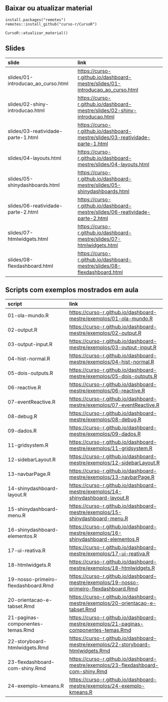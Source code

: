 
<!-- README.md is generated from README.Rmd. Please edit that file -->

## Baixar ou atualizar material

    install.packages("remotes")
    remotes::install_github("curso-r/CursoR")
    
    CursoR::atualizar_material()

## Slides

| slide                                | link                                                                            |
| :----------------------------------- | :------------------------------------------------------------------------------ |
| slides/01-introducao\_ao\_curso.html | <https://curso-r.github.io/dashboard-mestre/slides/01-introducao_ao_curso.html> |
| slides/02-shiny-introducao.html      | <https://curso-r.github.io/dashboard-mestre/slides/02-shiny-introducao.html>    |
| slides/03-reatividade-parte-1.html   | <https://curso-r.github.io/dashboard-mestre/slides/03-reatividade-parte-1.html> |
| slides/04-layouts.html               | <https://curso-r.github.io/dashboard-mestre/slides/04-layouts.html>             |
| slides/05-shinydashboards.html       | <https://curso-r.github.io/dashboard-mestre/slides/05-shinydashboards.html>     |
| slides/06-reatividade-parte-2.html   | <https://curso-r.github.io/dashboard-mestre/slides/06-reatividade-parte-2.html> |
| slides/07-htmlwidgets.html           | <https://curso-r.github.io/dashboard-mestre/slides/07-htmlwidgets.html>         |
| slides/08-flexdashboard.html         | <https://curso-r.github.io/dashboard-mestre/slides/08-flexdashboard.html>       |

## Scripts com exemplos mostrados em aula

| script                              | link                                                                                      |
| :---------------------------------- | :---------------------------------------------------------------------------------------- |
| 01-ola-mundo.R                      | <https://curso-r.github.io/dashboard-mestre/exemplos/01-ola-mundo.R>                      |
| 02-output.R                         | <https://curso-r.github.io/dashboard-mestre/exemplos/02-output.R>                         |
| 03-output-input.R                   | <https://curso-r.github.io/dashboard-mestre/exemplos/03-output-input.R>                   |
| 04-hist-normal.R                    | <https://curso-r.github.io/dashboard-mestre/exemplos/04-hist-normal.R>                    |
| 05-dois-outputs.R                   | <https://curso-r.github.io/dashboard-mestre/exemplos/05-dois-outputs.R>                   |
| 06-reactive.R                       | <https://curso-r.github.io/dashboard-mestre/exemplos/06-reactive.R>                       |
| 07-eventReactive.R                  | <https://curso-r.github.io/dashboard-mestre/exemplos/07-eventReactive.R>                  |
| 08-debug.R                          | <https://curso-r.github.io/dashboard-mestre/exemplos/08-debug.R>                          |
| 09-dados.R                          | <https://curso-r.github.io/dashboard-mestre/exemplos/09-dados.R>                          |
| 11-gridsystem.R                     | <https://curso-r.github.io/dashboard-mestre/exemplos/11-gridsystem.R>                     |
| 12-sidebarLayout.R                  | <https://curso-r.github.io/dashboard-mestre/exemplos/12-sidebarLayout.R>                  |
| 13-navbarPage.R                     | <https://curso-r.github.io/dashboard-mestre/exemplos/13-navbarPage.R>                     |
| 14-shinydashboard-layout.R          | <https://curso-r.github.io/dashboard-mestre/exemplos/14-shinydashboard-layout.R>          |
| 15-shinydashboard-menu.R            | <https://curso-r.github.io/dashboard-mestre/exemplos/15-shinydashboard-menu.R>            |
| 16-shinydashboard-elementos.R       | <https://curso-r.github.io/dashboard-mestre/exemplos/16-shinydashboard-elementos.R>       |
| 17-ui-reativa.R                     | <https://curso-r.github.io/dashboard-mestre/exemplos/17-ui-reativa.R>                     |
| 18-htmlwidgets.R                    | <https://curso-r.github.io/dashboard-mestre/exemplos/18-htmlwidgets.R>                    |
| 19-nosso-primeiro-flexdashboard.Rmd | <https://curso-r.github.io/dashboard-mestre/exemplos/19-nosso-primeiro-flexdashboard.Rmd> |
| 20-orientacao-e-tabset.Rmd          | <https://curso-r.github.io/dashboard-mestre/exemplos/20-orientacao-e-tabset.Rmd>          |
| 21-paginas-componentes-temas.Rmd    | <https://curso-r.github.io/dashboard-mestre/exemplos/21-paginas-componentes-temas.Rmd>    |
| 22-storyboard-htmlwidgets.Rmd       | <https://curso-r.github.io/dashboard-mestre/exemplos/22-storyboard-htmlwidgets.Rmd>       |
| 23-flexdashboard-com-shiny.Rmd      | <https://curso-r.github.io/dashboard-mestre/exemplos/23-flexdashboard-com-shiny.Rmd>      |
| 24-exemplo-kmeans.R                 | <https://curso-r.github.io/dashboard-mestre/exemplos/24-exemplo-kmeans.R>                 |
